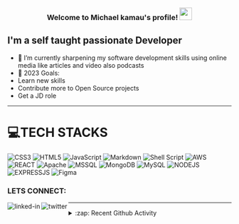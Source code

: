 <h3 align="center">
  Welcome to Michael kamau's profile!
  <img src="https://media.giphy.com/media/hvRJCLFzcasrR4ia7z/giphy.gif" width="28">
</h3>



## I'm a self taught passionate Developer

- 🌱 I’m currently sharpening my software development skills using online media like articles and video also podcasts
- 🥅 2023 Goals: 
- Learn new skills 
- Contribute more to Open Source projects
- Get a JD role

---



# 💻TECH STACKS
![CSS3](https://img.shields.io/badge/css3-%231572B6.svg?style=for-the-badge&logo=css3&logoColor=white) ![HTML5](https://img.shields.io/badge/html5-%23E34F26.svg?style=for-the-badge&logo=html5&logoColor=white) ![JavaScript](https://img.shields.io/badge/javascript-%23323330.svg?style=for-the-badge&logo=javascript&logoColor=%23F7DF1E) ![Markdown](https://img.shields.io/badge/markdown-%23000000.svg?style=for-the-badge&logo=markdown&logoColor=white) ![Shell Script](https://img.shields.io/badge/shell_script-%23121011.svg?style=for-the-badge&logo=gnu-bash&logoColor=white) ![AWS](https://img.shields.io/badge/AWS-%23FF9900.svg?style=for-the-badge&logo=amazon-aws&logoColor=white) ![REACT](https://img.shields.io/badge/REACT-blue?style=for-the-badge) ![Apache](https://img.shields.io/badge/apache-%23D42029.svg?style=for-the-badge&logo=apache&logoColor=white) ![MSSQL](https://img.shields.io/badge/mssql-lightgrey?style=for-the-badge) ![MongoDB](https://img.shields.io/badge/MongoDB-%234ea94b.svg?style=for-the-badge&logo=mongodb&logoColor=white) ![MySQL](https://img.shields.io/badge/mysql-%2300f.svg?style=for-the-badge&logo=mysql&logoColor=white) ![NODEJS](https://img.shields.io/badge/NODEJS-green?style=for-the-badge) ![EXPRESSJS](https://img.shields.io/badge/EXPRESSJS-lightblue?style=for-the-badge) 	![Figma](https://img.shields.io/badge/figma-%23F24E1E.svg?style=for-the-badge&logo=figma&logoColor=white)



### LETS CONNECT:

[<img align="left" alt="linked-in" src="https://img.shields.io/badge/linkedin-%230077B5.svg?&style=for-the-badge&logo=linkedin&logoColor=white" />](https://www.linkedin.com/in/michael-kamau-633790203/) 
[<img align="left" alt="twitter" src="https://img.shields.io/badge/twitter-%231DA1F2.svg?&style=for-the-badge&logo=twitter&logoColor=white" />](https://twitter.com/Mikey_razor_)

---

<details>
  <summary>:zap: Recent Github Activity</summary>




 
 [![GitHub Streak](http://github-readme-streak-stats.herokuapp.com?user=mik284&theme=dark&date_format=M%20j%5B%2C%20Y%5D&sideNums=19C0F4F9)](https://git.io/streak-stats)

![Anurag's GitHub stats](https://github-readme-stats.vercel.app/api?username=mik284&show_icons=true&bg_color=00000000)

[![Ashutosh's github activity graph](https://github-readme-activity-graph.cyclic.app/graph?username=mik284&bg_color=d1e5ff&color=4a3dff&line=0d0c0d&point=5157f5&area=true&hide_border=true)](https://github.com/ashutosh00710/github-readme-activity-graph)
  
  </details>
